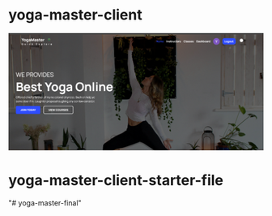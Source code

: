 # yoga-master-client
![](/src/assets/github-cover.png)
# yoga-master-client-starter-file
"# yoga-master-final" 
